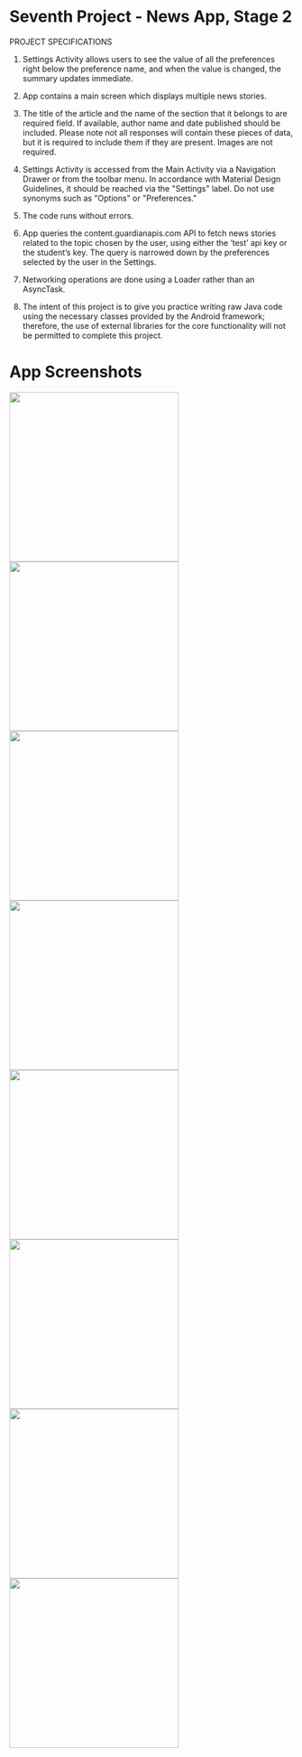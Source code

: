 # Seventh Project - News App, Stage 2

PROJECT SPECIFICATIONS
 
1. Settings Activity allows users to see the value of all the preferences right below the preference name, and when the value is changed, the summary updates immediate.

2. App contains a main screen which displays multiple news stories.

3. The title of the article and the name of the section that it belongs to are required field.
   If available, author name and date published should be included. Please note not all responses will contain these pieces of data, but      it is required to include them if they are present.
   Images are not required.
   
4. Settings Activity is accessed from the Main Activity via a Navigation Drawer or from the toolbar menu. 
   In accordance with Material Design Guidelines, it should be reached via the "Settings" label. Do not use synonyms such as "Options" or    "Preferences."
   
5. The code runs without errors.

6. App queries the content.guardianapis.com API to fetch news stories related to the topic chosen by the user, using either the ‘test’ api    key or the student’s key. The query is narrowed down by the preferences selected by the user in the Settings. 
   
7. Networking operations are done using a Loader rather than an AsyncTask.

8. The intent of this project is to give you practice writing raw Java code using the necessary classes provided by the Android framework;    therefore, the use of external libraries for the core functionality will not be permitted to complete this project.



# App Screenshots

<img src=screenshots/Screenshot_1542326304.png width=300>  <img src=screenshots/Screenshot_1542326214.png width=300>
<img src=screenshots/Screenshot_1542326230.png width=300>  <img src=screenshots/Screenshot_1542326204.png width=300>
<img src=screenshots/Screenshot_1542326190.png width=300>  
<img src=screenshots/Screenshot_1542326356.png height=300>  <img src=screenshots/Screenshot_1542327113.png height=300>
<img src=screenshots/Screenshot_1542327142.png height=300>

